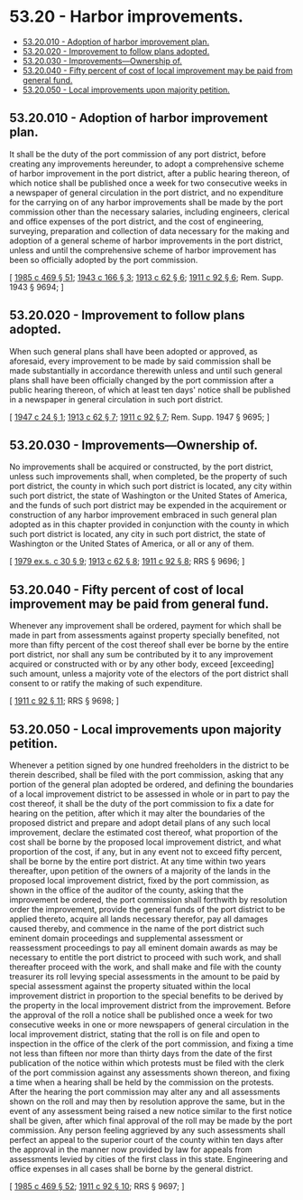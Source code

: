 # 53.20 - Harbor improvements.
* [53.20.010 - Adoption of harbor improvement plan.](#5320010---adoption-of-harbor-improvement-plan)
* [53.20.020 - Improvement to follow plans adopted.](#5320020---improvement-to-follow-plans-adopted)
* [53.20.030 - Improvements—Ownership of.](#5320030---improvementsownership-of)
* [53.20.040 - Fifty percent of cost of local improvement may be paid from general fund.](#5320040---fifty-percent-of-cost-of-local-improvement-may-be-paid-from-general-fund)
* [53.20.050 - Local improvements upon majority petition.](#5320050---local-improvements-upon-majority-petition)
## 53.20.010 - Adoption of harbor improvement plan.
It shall be the duty of the port commission of any port district, before creating any improvements hereunder, to adopt a comprehensive scheme of harbor improvement in the port district, after a public hearing thereon, of which notice shall be published once a week for two consecutive weeks in a newspaper of general circulation in the port district, and no expenditure for the carrying on of any harbor improvements shall be made by the port commission other than the necessary salaries, including engineers, clerical and office expenses of the port district, and the cost of engineering, surveying, preparation and collection of data necessary for the making and adoption of a general scheme of harbor improvements in the port district, unless and until the comprehensive scheme of harbor improvement has been so officially adopted by the port commission.

\[ [1985 c 469 § 51](https://leg.wa.gov/CodeReviser/documents/sessionlaw/1985c469.pdf?cite=1985%20c%20469%20§%2051); [1943 c 166 § 3](https://leg.wa.gov/CodeReviser/documents/sessionlaw/1943c166.pdf?cite=1943%20c%20166%20§%203); [1913 c 62 § 6](https://leg.wa.gov/CodeReviser/documents/sessionlaw/1913c62.pdf?cite=1913%20c%2062%20§%206); [1911 c 92 § 6](https://leg.wa.gov/CodeReviser/documents/sessionlaw/1911c92.pdf?cite=1911%20c%2092%20§%206); Rem. Supp. 1943 § 9694; \]

## 53.20.020 - Improvement to follow plans adopted.
When such general plans shall have been adopted or approved, as aforesaid, every improvement to be made by said commission shall be made substantially in accordance therewith unless and until such general plans shall have been officially changed by the port commission after a public hearing thereon, of which at least ten days' notice shall be published in a newspaper in general circulation in such port district.

\[ [1947 c 24 § 1](https://leg.wa.gov/CodeReviser/documents/sessionlaw/1947c24.pdf?cite=1947%20c%2024%20§%201); [1913 c 62 § 7](https://leg.wa.gov/CodeReviser/documents/sessionlaw/1913c62.pdf?cite=1913%20c%2062%20§%207); [1911 c 92 § 7](https://leg.wa.gov/CodeReviser/documents/sessionlaw/1911c92.pdf?cite=1911%20c%2092%20§%207); Rem. Supp. 1947 § 9695; \]

## 53.20.030 - Improvements—Ownership of.
No improvements shall be acquired or constructed, by the port district, unless such improvements shall, when completed, be the property of such port district, the county in which such port district is located, any city within such port district, the state of Washington or the United States of America, and the funds of such port district may be expended in the acquirement or construction of any harbor improvement embraced in such general plan adopted as in this chapter provided in conjunction with the county in which such port district is located, any city in such port district, the state of Washington or the United States of America, or all or any of them.

\[ [1979 ex.s. c 30 § 9](https://leg.wa.gov/CodeReviser/documents/sessionlaw/1979ex1c30.pdf?cite=1979%20ex.s.%20c%2030%20§%209); [1913 c 62 § 8](https://leg.wa.gov/CodeReviser/documents/sessionlaw/1913c62.pdf?cite=1913%20c%2062%20§%208); [1911 c 92 § 8](https://leg.wa.gov/CodeReviser/documents/sessionlaw/1911c92.pdf?cite=1911%20c%2092%20§%208); RRS § 9696; \]

## 53.20.040 - Fifty percent of cost of local improvement may be paid from general fund.
Whenever any improvement shall be ordered, payment for which shall be made in part from assessments against property specially benefited, not more than fifty percent of the cost thereof shall ever be borne by the entire port district, nor shall any sum be contributed by it to any improvement acquired or constructed with or by any other body, exceed [exceeding] such amount, unless a majority vote of the electors of the port district shall consent to or ratify the making of such expenditure.

\[ [1911 c 92 § 11](https://leg.wa.gov/CodeReviser/documents/sessionlaw/1911c92.pdf?cite=1911%20c%2092%20§%2011); RRS § 9698; \]

## 53.20.050 - Local improvements upon majority petition.
Whenever a petition signed by one hundred freeholders in the district to be therein described, shall be filed with the port commission, asking that any portion of the general plan adopted be ordered, and defining the boundaries of a local improvement district to be assessed in whole or in part to pay the cost thereof, it shall be the duty of the port commission to fix a date for hearing on the petition, after which it may alter the boundaries of the proposed district and prepare and adopt detail plans of any such local improvement, declare the estimated cost thereof, what proportion of the cost shall be borne by the proposed local improvement district, and what proportion of the cost, if any, but in any event not to exceed fifty percent, shall be borne by the entire port district. At any time within two years thereafter, upon petition of the owners of a majority of the lands in the proposed local improvement district, fixed by the port commission, as shown in the office of the auditor of the county, asking that the improvement be ordered, the port commission shall forthwith by resolution order the improvement, provide the general funds of the port district to be applied thereto, acquire all lands necessary therefor, pay all damages caused thereby, and commence in the name of the port district such eminent domain proceedings and supplemental assessment or reassessment proceedings to pay all eminent domain awards as may be necessary to entitle the port district to proceed with such work, and shall thereafter proceed with the work, and shall make and file with the county treasurer its roll levying special assessments in the amount to be paid by special assessment against the property situated within the local improvement district in proportion to the special benefits to be derived by the property in the local improvement district from the improvement. Before the approval of the roll a notice shall be published once a week for two consecutive weeks in one or more newspapers of general circulation in the local improvement district, stating that the roll is on file and open to inspection in the office of the clerk of the port commission, and fixing a time not less than fifteen nor more than thirty days from the date of the first publication of the notice within which protests must be filed with the clerk of the port commission against any assessments shown thereon, and fixing a time when a hearing shall be held by the commission on the protests. After the hearing the port commission may alter any and all assessments shown on the roll and may then by resolution approve the same, but in the event of any assessment being raised a new notice similar to the first notice shall be given, after which final approval of the roll may be made by the port commission. Any person feeling aggrieved by any such assessments shall perfect an appeal to the superior court of the county within ten days after the approval in the manner now provided by law for appeals from assessments levied by cities of the first class in this state. Engineering and office expenses in all cases shall be borne by the general district.

\[ [1985 c 469 § 52](https://leg.wa.gov/CodeReviser/documents/sessionlaw/1985c469.pdf?cite=1985%20c%20469%20§%2052); [1911 c 92 § 10](https://leg.wa.gov/CodeReviser/documents/sessionlaw/1911c92.pdf?cite=1911%20c%2092%20§%2010); RRS § 9697; \]

